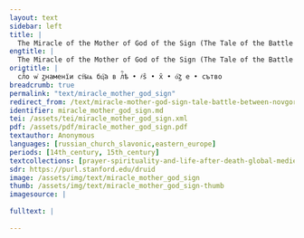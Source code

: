 ```yaml
---
layout: text
sidebar: left
title: |
  The Miracle of the Mother of God of the Sign (The Tale of the Battle between Novgorod and Suzdal) | слⷡ҇о ѡ҆ ꙁнаменїи ст҇ыѧ бц҇а в лⷮ҇ѣ • ҂ѕ̑ • х̑ • о҇ꙁ е • сътво
engtitle: |
  The Miracle of the Mother of God of the Sign (The Tale of the Battle between Novgorod and Suzdal)
origtitle: |
  слⷡ҇о ѡ҆ ꙁнаменїи ст҇ыѧ бц҇а в лⷮ҇ѣ • ҂ѕ̑ • х̑ • о҇ꙁ е • сътво
breadcrumb: true
permalink: "text/miracle_mother_god_sign"
redirect_from: /text/miracle-mother-god-sign-tale-battle-between-novgorod-and-suzdal
identifier: miracle_mother_god_sign.md
tei: /assets/tei/miracle_mother_god_sign.xml
pdf: /assets/pdf/miracle_mother_god_sign.pdf
textauthor: Anonymous
languages: [russian_church_slavonic,eastern_europe]
periods: [14th_century, 15th_century]
textcollections: [prayer-spirituality-and-life-after-death-global-medieval-perspectives]
sdr: https://purl.stanford.edu/druid 
image: /assets/img/text/miracle_mother_god_sign
thumb: /assets/img/text/miracle_mother_god_sign-thumb
imagesource: |
  
fulltext: |
  
---
```

